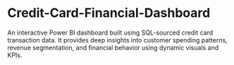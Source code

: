 # Credit-Card-Financial-Dashboard
An interactive Power BI dashboard built using SQL-sourced credit card transaction data. It provides deep insights into customer spending patterns, revenue segmentation, and financial behavior using dynamic visuals and KPIs.
